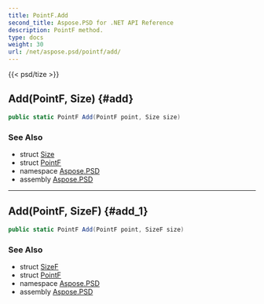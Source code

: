 ```yaml
---
title: PointF.Add
second_title: Aspose.PSD for .NET API Reference
description: PointF method. 
type: docs
weight: 30
url: /net/aspose.psd/pointf/add/
---
```

{{< psd/tize >}}
## Add(PointF, Size) {#add}

```csharp
public static PointF Add(PointF point, Size size)
```

### See Also

* struct [Size](../../size/)
* struct [PointF](../)
* namespace [Aspose.PSD](../../pointf/)
* assembly [Aspose.PSD](../../../)

---

## Add(PointF, SizeF) {#add_1}

```csharp
public static PointF Add(PointF point, SizeF size)
```

### See Also

* struct [SizeF](../../sizef/)
* struct [PointF](../)
* namespace [Aspose.PSD](../../pointf/)
* assembly [Aspose.PSD](../../../)



